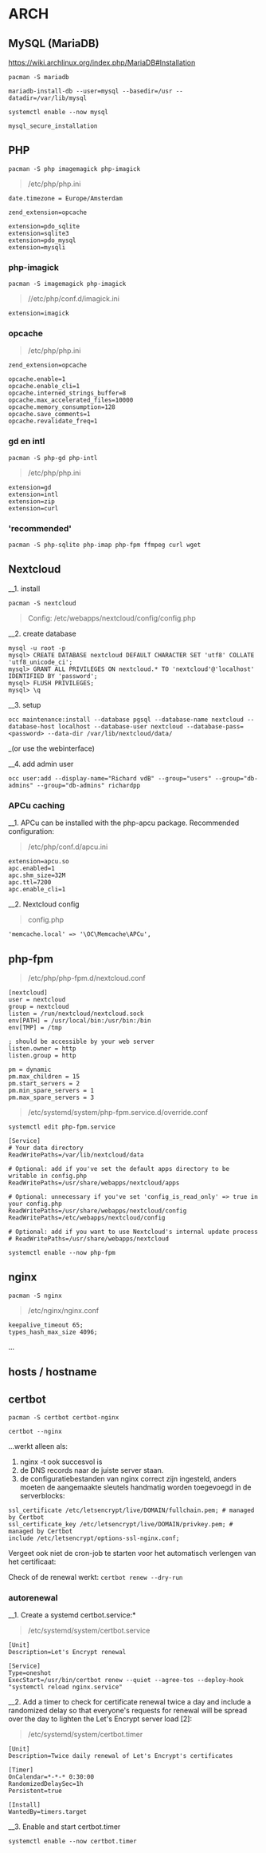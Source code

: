 # ARCH

## MySQL (MariaDB)

https://wiki.archlinux.org/index.php/MariaDB#Installation

`pacman -S mariadb`

`mariadb-install-db --user=mysql --basedir=/usr --datadir=/var/lib/mysql`

`systemctl enable --now mysql`

`mysql_secure_installation`


## PHP

`pacman -S php imagemagick php-imagick`

> /etc/php/php.ini

`date.timezone = Europe/Amsterdam`

`zend_extension=opcache`

```
extension=pdo_sqlite
extension=sqlite3
extension=pdo_mysql
extension=mysqli
```

### php-imagick

`pacman -S imagemagick php-imagick`

> //etc/php/conf.d/imagick.ini

`extension=imagick`


### opcache

> /etc/php/php.ini

`zend_extension=opcache`

```
opcache.enable=1
opcache.enable_cli=1
opcache.interned_strings_buffer=8
opcache.max_accelerated_files=10000
opcache.memory_consumption=128
opcache.save_comments=1
opcache.revalidate_freq=1
```


### gd en intl

`pacman -S php-gd php-intl`

> /etc/php/php.ini

```
extension=gd 
extension=intl
extension=zip
extension=curl
```

### 'recommended'

`pacman -S php-sqlite php-imap php-fpm ffmpeg curl wget`


## Nextcloud

__1. install

`pacman -S nextcloud`

> Config: /etc/webapps/nextcloud/config/config.php

__2. create database

```
mysql -u root -p
mysql> CREATE DATABASE nextcloud DEFAULT CHARACTER SET 'utf8' COLLATE 'utf8_unicode_ci';
mysql> GRANT ALL PRIVILEGES ON nextcloud.* TO 'nextcloud'@'localhost' IDENTIFIED BY 'password';
mysql> FLUSH PRIVILEGES;
mysql> \q
```

__3. setup

`occ maintenance:install --database pgsql --database-name nextcloud --database-host localhost --database-user nextcloud --database-pass=<password> --data-dir /var/lib/nextcloud/data/`

_(or use the webinterface)

__4. add admin user

`occ user:add --display-name="Richard vdB" --group="users" --group="db-admins" --group="db-admins" richardpp`



### APCu caching

__1. APCu can be installed with the php-apcu package. Recommended configuration:

> /etc/php/conf.d/apcu.ini

```
extension=apcu.so
apc.enabled=1
apc.shm_size=32M
apc.ttl=7200
apc.enable_cli=1

```

__2. Nextcloud config

> config.php

`'memcache.local' => '\OC\Memcache\APCu',`


## php-fpm

> /etc/php/php-fpm.d/nextcloud.conf

```
[nextcloud]
user = nextcloud
group = nextcloud
listen = /run/nextcloud/nextcloud.sock
env[PATH] = /usr/local/bin:/usr/bin:/bin
env[TMP] = /tmp

; should be accessible by your web server
listen.owner = http
listen.group = http

pm = dynamic
pm.max_children = 15
pm.start_servers = 2
pm.min_spare_servers = 1
pm.max_spare_servers = 3
```


> /etc/systemd/system/php-fpm.service.d/override.conf

`systemctl edit php-fpm.service`

```
[Service]
# Your data directory
ReadWritePaths=/var/lib/nextcloud/data

# Optional: add if you've set the default apps directory to be writable in config.php
ReadWritePaths=/usr/share/webapps/nextcloud/apps

# Optional: unnecessary if you've set 'config_is_read_only' => true in your config.php
ReadWritePaths=/usr/share/webapps/nextcloud/config
ReadWritePaths=/etc/webapps/nextcloud/config

# Optional: add if you want to use Nextcloud's internal update process
# ReadWritePaths=/usr/share/webapps/nextcloud
```

`systemctl enable --now php-fpm`


## nginx

`pacman -S nginx`

> /etc/nginx/nginx.conf

```
keepalive_timeout 65;
types_hash_max_size 4096;
```


...


## hosts / hostname



## certbot

`pacman -S certbot certbot-nginx`

`certbot --nginx`

...werkt alleen als:
1. nginx -t ook succesvol is
2. de DNS records naar de juiste server staan.
3. de configuratiebestanden van nginx correct zijn ingesteld, anders moeten de aangemaakte sleutels handmatig worden toegevoegd in de serverblocks:

```
ssl_certificate /etc/letsencrypt/live/DOMAIN/fullchain.pem; # managed by Certbot
ssl_certificate_key /etc/letsencrypt/live/DOMAIN/privkey.pem; # managed by Certbot
include /etc/letsencrypt/options-ssl-nginx.conf;
```


Vergeet ook niet de cron-job te starten voor het automatisch verlengen van het certificaat: 


Check of de renewal werkt: `certbot renew --dry-run`

### autorenewal

__1. Create a systemd certbot.service:*

> /etc/systemd/system/certbot.service

```
[Unit]
Description=Let's Encrypt renewal

[Service]
Type=oneshot
ExecStart=/usr/bin/certbot renew --quiet --agree-tos --deploy-hook "systemctl reload nginx.service"
```


__2. Add a timer to check for certificate renewal twice a day and include a randomized delay so that everyone's requests for renewal will be spread over the day to lighten the Let's Encrypt server load [2]:

> /etc/systemd/system/certbot.timer

```
[Unit]
Description=Twice daily renewal of Let's Encrypt's certificates

[Timer]
OnCalendar=*-*-* 0:30:00
RandomizedDelaySec=1h
Persistent=true

[Install]
WantedBy=timers.target
```

__3. Enable and start certbot.timer

`systemctl enable --now certbot.timer`
